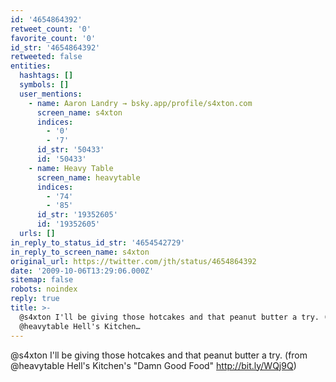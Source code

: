 ```yaml
---
id: '4654864392'
retweet_count: '0'
favorite_count: '0'
id_str: '4654864392'
retweeted: false
entities:
  hashtags: []
  symbols: []
  user_mentions:
    - name: Aaron Landry → bsky.app/profile/s4xton.com
      screen_name: s4xton
      indices:
        - '0'
        - '7'
      id_str: '50433'
      id: '50433'
    - name: Heavy Table
      screen_name: heavytable
      indices:
        - '74'
        - '85'
      id_str: '19352605'
      id: '19352605'
  urls: []
in_reply_to_status_id_str: '4654542729'
in_reply_to_screen_name: s4xton
original_url: https://twitter.com/jth/status/4654864392
date: '2009-10-06T13:29:06.000Z'
sitemap: false
robots: noindex
reply: true
title: >-
  @s4xton I'll be giving those hotcakes and that peanut butter a try. (from
  @heavytable Hell's Kitchen…
---
```


@s4xton I'll be giving those hotcakes and that peanut butter a try. (from @heavytable Hell's Kitchen's "Damn Good Food" http://bit.ly/WQj9Q)